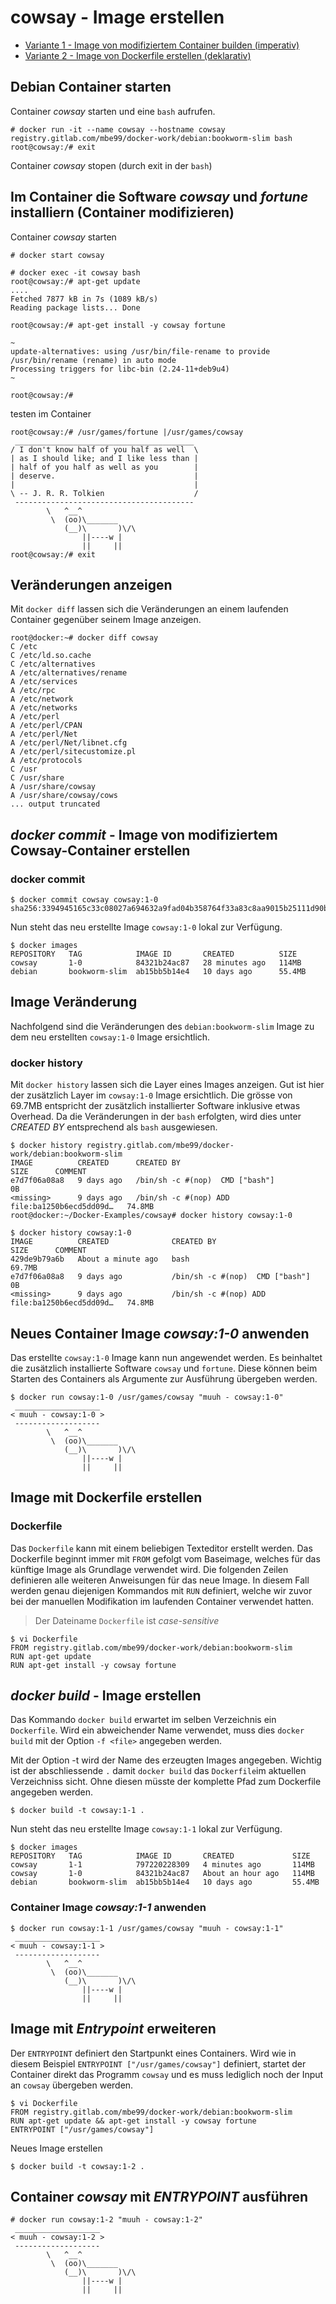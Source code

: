 # cowsay - Image erstellen

* [Variante 1 - Image von modifiziertem Container builden (imperativ)](#im-container-die-software-cowsay-und-fortune-installiern-container-modifizieren)
* [Variante 2 - Image von Dockerfile erstellen (deklarativ)](#image-mit-dockerfile-erstellen)


## Debian Container starten

Container *cowsay* starten und eine `bash` aufrufen. 

```
# docker run -it --name cowsay --hostname cowsay registry.gitlab.com/mbe99/docker-work/debian:bookworm-slim bash
root@cowsay:/# exit
```

Container *cowsay* stopen (durch exit in der `bash`)




## Im Container die Software *cowsay* und *fortune* installiern (Container modifizieren)

Container *cowsay* starten

```
# docker start cowsay

# docker exec -it cowsay bash
root@cowsay:/# apt-get update
....
Fetched 7877 kB in 7s (1089 kB/s)
Reading package lists... Done

root@cowsay:/# apt-get install -y cowsay fortune

~
update-alternatives: using /usr/bin/file-rename to provide /usr/bin/rename (rename) in auto mode
Processing triggers for libc-bin (2.24-11+deb9u4) 
~

root@cowsay:/#

```

testen im Container

``` 
root@cowsay:/# /usr/games/fortune |/usr/games/cowsay
 ________________________________________
/ I don't know half of you half as well  \
| as I should like; and I like less than |
| half of you half as well as you        |
| deserve.                               |
|                                        |
\ -- J. R. R. Tolkien                    /
 ----------------------------------------
        \   ^__^
         \  (oo)\_______
            (__)\       )\/\
                ||----w |
                ||     ||
root@cowsay:/# exit
```

## Veränderungen anzeigen

Mit `docker diff` lassen sich die Veränderungen an einem laufenden Container gegenüber seinem Image anzeigen.

```
root@docker:~# docker diff cowsay
C /etc
C /etc/ld.so.cache
C /etc/alternatives
A /etc/alternatives/rename
A /etc/services
A /etc/rpc
A /etc/network
A /etc/networks
A /etc/perl
A /etc/perl/CPAN
A /etc/perl/Net
A /etc/perl/Net/libnet.cfg
A /etc/perl/sitecustomize.pl
A /etc/protocols
C /usr
C /usr/share
A /usr/share/cowsay
A /usr/share/cowsay/cows
... output truncated
```

## *docker commit* - Image von modifiziertem Cowsay-Container erstellen

### docker commit

```
$ docker commit cowsay cowsay:1-0
sha256:3394945165c33c08027a694632a9fad04b358764f33a83c8aa9015b25111d90b
```

Nun steht das neu erstellte Image `cowsay:1-0` lokal zur Verfügung.

```
$ docker images
REPOSITORY   TAG            IMAGE ID       CREATED          SIZE
cowsay       1-0            84321b24ac87   28 minutes ago   114MB
debian       bookworm-slim  ab15bb5b14e4   10 days ago      55.4MB
```

## Image Veränderung

Nachfolgend sind die Veränderungen des `debian:bookworm-slim` Image zu dem neu erstellten `cowsay:1-0` Image ersichtlich.

### docker history

Mit `docker history` lassen sich die Layer eines Images anzeigen. Gut ist hier der zusätzlich Layer  im `cowsay:1-0` Image ersichtlich. Die grösse von 69.7MB entspricht der zusätzlich installierter Software inklusive etwas Overhead. Da die Veränderungen in der `bash` erfolgten, wird dies unter *CREATED BY* entsprechend als `bash` ausgewiesen.

```
$ docker history registry.gitlab.com/mbe99/docker-work/debian:bookworm-slim
IMAGE          CREATED      CREATED BY                                      SIZE      COMMENT
e7d7f06a08a8   9 days ago   /bin/sh -c #(nop)  CMD ["bash"]                 0B
<missing>      9 days ago   /bin/sh -c #(nop) ADD file:ba1250b6ecd5dd09d…   74.8MB
root@docker:~/Docker-Examples/cowsay# docker history cowsay:1-0

$ docker history cowsay:1-0
IMAGE          CREATED              CREATED BY                                      SIZE      COMMENT
429de9b79a6b   About a minute ago   bash                                            69.7MB
e7d7f06a08a8   9 days ago           /bin/sh -c #(nop)  CMD ["bash"]                 0B
<missing>      9 days ago           /bin/sh -c #(nop) ADD file:ba1250b6ecd5dd09d…   74.8MB
```

## Neues Container Image *cowsay:1-0* anwenden

Das erstellte `cowsay:1-0` Image kann nun angewendet werden. Es beinhaltet die zusätzlich installierte Software `cowsay` und `fortune`. Diese können beim Starten des Containers als Argumente zur Ausführung übergeben werden.

```
$ docker run cowsay:1-0 /usr/games/cowsay "muuh - cowsay:1-0"
 ___________________
< muuh - cowsay:1-0 >
 -------------------
        \   ^__^
         \  (oo)\_______
            (__)\       )\/\
                ||----w |
                ||     ||
```


## Image mit Dockerfile erstellen

### Dockerfile

Das `Dockerfile` kann mit einem beliebigen Texteditor erstellt werden. Das Dockerfile beginnt immer mit `FROM` gefolgt vom Baseimage, welches für das künftige Image als Grundlage verwendet wird. Die folgenden Zeilen definieren alle weiteren Anweisungen für das neue Image. In diesem Fall werden genau diejenigen Kommandos mit `RUN` definiert, welche wir zuvor bei der manuellen Modifikation im laufenden Container verwendet hatten.

> Der Dateiname `Dockerfile` ist *case-sensitive*

```
$ vi Dockerfile
FROM registry.gitlab.com/mbe99/docker-work/debian:bookworm-slim
RUN apt-get update
RUN apt-get install -y cowsay fortune
```

## *docker build* - Image erstellen

Das Kommando `docker build` erwartet im selben Verzeichnis ein `Dockerfile`. Wird ein abweichender Name verwendet, muss dies `docker build` mit der Option `-f <file>` angegeben werden.

Mit der Option -t wird der Name des erzeugten Images angegeben. Wichtig ist der abschliessende `.` damit `docker build` das `Dockerfile`im aktuellen Verzeichniss sicht. Ohne diesen müsste der komplette Pfad zum Dockerfile angegeben werden.

```
$ docker build -t cowsay:1-1 .
```
Nun steht das neu erstellte Image `cowsay:1-1` lokal zur Verfügung.

```
$ docker images
REPOSITORY   TAG            IMAGE ID       CREATED             SIZE
cowsay       1-1            797220228309   4 minutes ago       114MB
cowsay       1-0            84321b24ac87   About an hour ago   114MB
debian       bookworm-slim  ab15bb5b14e4   10 days ago         55.4MB
```



### Container Image *cowsay:1-1* anwenden

```
$ docker run cowsay:1-1 /usr/games/cowsay "muuh - cowsay:1-1"
 ___________________
< muuh - cowsay:1-1 >
 -------------------
        \   ^__^
         \  (oo)\_______
            (__)\       )\/\
                ||----w |
                ||     ||
```

## Image mit *Entrypoint* erweiteren

Der `ENTRYPOINT` definiert den Startpunkt eines Containers. Wird wie in diesem Beispiel `ENTRYPOINT ["/usr/games/cowsay"]` definiert, startet der Container direkt das Programm `cowsay` und es muss lediglich noch der Input an `cowsay` übergeben werden.

```` 
$ vi Dockerfile
FROM registry.gitlab.com/mbe99/docker-work/debian:bookworm-slim
RUN apt-get update && apt-get install -y cowsay fortune
ENTRYPOINT ["/usr/games/cowsay"]
```` 

Neues Image erstellen

```
$ docker build -t cowsay:1-2 .
```


## Container *cowsay* mit *ENTRYPOINT* ausführen

```
# docker run cowsay:1-2 "muuh - cowsay:1-2"
 ___________________
< muuh - cowsay:1-2 >
 -------------------
        \   ^__^
         \  (oo)\_______
            (__)\       )\/\
                ||----w |
                ||     ||
```
